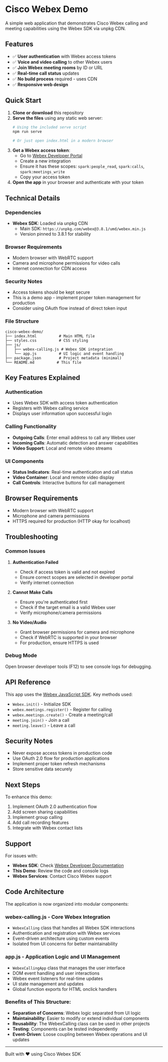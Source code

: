 # Cisco Webex Demo

A simple web application that demonstrates Cisco Webex calling and meeting capabilities using the Webex SDK via unpkg CDN.

## Features

- ✅ **User authentication** with Webex access tokens
- ✅ **Voice and video calling** to other Webex users
- ✅ **Join Webex meeting rooms** by ID or URL
- ✅ **Real-time call status** updates
- ✅ **No build process** required - uses CDN
- ✅ **Responsive web design**

## Quick Start

1. **Clone or download** this repository
2. **Serve the files** using any static web server:
   ```bash
   # Using the included serve script
   npm run serve
   
   # Or just open index.html in a modern browser
   ```
3. **Get a Webex access token**:
   - Go to [Webex Developer Portal](https://developer.webex.com)
   - Create a new integration
   - Ensure it has these scopes: `spark:people_read`, `spark:calls`, `spark:meetings_write`
   - Copy your access token
4. **Open the app** in your browser and authenticate with your token

## Technical Details

### Dependencies
- **Webex SDK**: Loaded via unpkg CDN
  - Main SDK: `https://unpkg.com/webex@3.8.1/umd/webex.min.js`
  - Version pinned to 3.8.1 for stability

### Browser Requirements
- Modern browser with WebRTC support
- Camera and microphone permissions for video calls
- Internet connection for CDN access

### Security Notes
- Access tokens should be kept secure
- This is a demo app - implement proper token management for production
- Consider using OAuth flow instead of direct token input

### File Structure
```
cisco-webex-demo/
├── index.html          # Main HTML file
├── styles.css          # CSS styling
├── js/
│   ├── webex-calling.js # Webex SDK integration
│   └── app.js          # UI logic and event handling
├── package.json        # Project metadata (minimal)
└── README.md          # This file
```

## Key Features Explained

### Authentication
- Uses Webex SDK with access token authentication
- Registers with Webex calling service
- Displays user information upon successful login

### Calling Functionality
- **Outgoing Calls**: Enter email address to call any Webex user
- **Incoming Calls**: Automatic detection and answer capabilities
- **Video Support**: Local and remote video streams

### UI Components
- **Status Indicators**: Real-time authentication and call status
- **Video Container**: Local and remote video display
- **Call Controls**: Interactive buttons for call management

## Browser Requirements

- Modern browser with WebRTC support
- Microphone and camera permissions
- HTTPS required for production (HTTP okay for localhost)

## Troubleshooting

### Common Issues

1. **Authentication Failed**
   - Check if access token is valid and not expired
   - Ensure correct scopes are selected in developer portal
   - Verify internet connection

2. **Cannot Make Calls**
   - Ensure you're authenticated first
   - Check if the target email is a valid Webex user
   - Verify microphone/camera permissions

3. **No Video/Audio**
   - Grant browser permissions for camera and microphone
   - Check if WebRTC is supported in your browser
   - For production, ensure HTTPS is used

### Debug Mode

Open browser developer tools (F12) to see console logs for debugging.

## API Reference

This app uses the [Webex JavaScript SDK](https://webex.github.io/webex-js-sdk/). Key methods used:

- `Webex.init()` - Initialize SDK
- `webex.meetings.register()` - Register for calling
- `webex.meetings.create()` - Create a meeting/call
- `meeting.join()` - Join a call
- `meeting.leave()` - Leave a call

## Security Notes

- Never expose access tokens in production code
- Use OAuth 2.0 flow for production applications
- Implement proper token refresh mechanisms
- Store sensitive data securely

## Next Steps

To enhance this demo:

1. Implement OAuth 2.0 authentication flow
2. Add screen sharing capabilities
3. Implement group calling
4. Add call recording features
5. Integrate with Webex contact lists

## Support

For issues with:
- **Webex SDK**: Check [Webex Developer Documentation](https://developer.webex.com/docs)
- **This Demo**: Review the code and console logs
- **Webex Services**: Contact Cisco Webex support

## Code Architecture

The application is now organized into modular components:

### **webex-calling.js** - Core Webex Integration
- `WebexCalling` class that handles all Webex SDK interactions
- Authentication and registration with Webex services
- Event-driven architecture using custom events
- Isolated from UI concerns for better maintainability

### **app.js** - Application Logic and UI Management
- `WebexCallingApp` class that manages the user interface
- DOM event handling and user interactions
- Webex event listeners for real-time updates
- UI state management and updates
- Global function exports for HTML onclick handlers

### Benefits of This Structure:
- **Separation of Concerns**: Webex logic separated from UI logic
- **Maintainability**: Easier to modify or extend individual components
- **Reusability**: The WebexCalling class can be used in other projects
- **Testing**: Components can be tested independently
- **Event-Driven**: Loose coupling between Webex operations and UI updates

---

Built with ❤️ using Cisco Webex SDK
